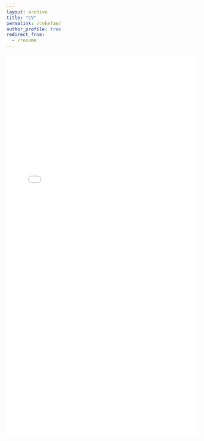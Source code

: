 ```yaml
---
layout: archive
title: "CV"
permalink: /cvkefan/
author_profile: true
redirect_from:
  - /resume
---
```


<iframe src="/files/CV.pdf" width="100%" height="1000px" style="border: none;"></iframe>
